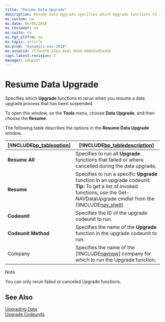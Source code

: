 ```yaml
---
title: "Resume Data Upgrade"
description: Resume Data Upgrade specifies which Upgrade functions to rerun when you resume a data upgrade process that has been suspended.
ms.custom: na
ms.date: 06/05/2016
ms.reviewer: na
ms.suite: na
ms.tgt_pltfrm: na
ms.topic: article
ms.prod: "dynamics-nav-2018"
ms.assetid: 2f7bcbf6-25b1-4e61-96b9-09d45e954100
caps.latest.revision: 2
manager: edupont
---
```

# Resume Data Upgrade
Specifies which **Upgrade** functions to rerun when you resume a data upgrade process that has been suspended.  

 To open this window, on the **Tools** menu, choose  **Data Upgrade**, and then choose the **Resume**.  

 The following table describes the options in the **Resume Data Upgrade** window.  

|[!INCLUDE[bp_tableoption](../includes/bp_tableoption_md.md)]|[!INCLUDE[bp_tabledescription](../includes/bp_tabledescription_md.md)]|  
|----------------------------------|---------------------------------------|  
|**Resume All**|Specifies to run all **Upgrade** functions that failed or where cancelled during the data upgrade.|  
|**Resume**|Specifies to run a specific **Upgrade** function in an upgrade codeunit. **Tip:**  To get a list of invoked functions, use the Get-NAVDataUpgrade cmdlet from the [!INCLUDE[nav_shell](../includes/nav_shell_md.md)].|  
|**Codeunit**|Specifies the ID of the upgrade codeunit to run.|  
|**Codeunit Method**|Specifies the name of the **Upgrade** function in the upgrade codeunit to run.|  
|Company|Specifies the name of the [!INCLUDE[navnow](../includes/navnow_md.md)] company for which to run the Upgrade function.|  

> [!NOTE]  
>  You can only rerun failed or canceled Upgrade functions.  

## See Also  
 [Upgrading Data](../Upgrading-Data.md)   
 [Upgrade Codeunits](../Upgrade-Codeunits.md)
